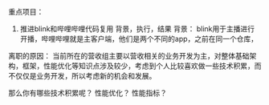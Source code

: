 重点项目：
1. 推进blink和哔哩哔哩代码复用
   背景，执行，结果
   背景：
   blink用于主播进行开播，哔哩哔哩就是主客户端，他们是两个不同的app，之前在同一个仓库，


离职的原因：
当前所在的营收组主要以营收相关的业务开发为主，对整体基础架构，框架，性能优化等知识点涉及较少，考虑到个人比较喜欢做一些技术积累，而不仅仅是业务开发，所以考虑新的机会和发展。

那么你有哪些技术积累呢？
性能优化？
性能指标？

